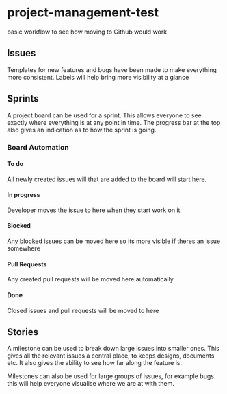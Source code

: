 # project-management-test

basic workflow to see how moving to Github would work.

## Issues
Templates for new features and bugs have been made to make everything more consistent. Labels will help bring more visibility at a glance

## Sprints
A project board can be used for a sprint. This allows everyone to see exactly where everything is at any point in time. The progress bar at the top also gives an indication as to how the sprint is going.

### Board Automation
#### To do
All newly created issues will that are added to the board will start here.

#### In progress
Developer moves the issue to here when they start work on it

#### Blocked
Any blocked issues can be moved here so its more visible if theres an issue somewhere

#### Pull Requests
Any created pull requests will be moved here automatically.

#### Done
Closed issues and pull requests will be moved to here

## Stories
A milestone can be used to break down large issues into smaller ones. This gives all the relevant issues a central place, to keeps designs, documents etc.
It also gives the ability to see how far along the feature is.

Milestones can also be used for large groups of issues, for example bugs. this will help everyone visualise where we are at with them.
